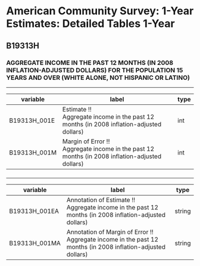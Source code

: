 # American Community Survey: 1-Year Estimates: Detailed Tables 1-Year

## B19313H

### AGGREGATE INCOME IN THE PAST 12 MONTHS (IN 2008 INFLATION-ADJUSTED DOLLARS) FOR THE POPULATION 15 YEARS AND OVER (WHITE ALONE, NOT HISPANIC OR LATINO)

___

| variable | label | type |
| ----- | ----- | ----- |
| B19313H_001E | Estimate !!<br>Aggregate income in the past 12 months (in 2008 inflation-adjusted dollars) | int |
| B19313H_001M | Margin of Error !!<br>Aggregate income in the past 12 months (in 2008 inflation-adjusted dollars) | int |
### 

___

| variable | label | type |
| ----- | ----- | ----- |
| B19313H_001EA | Annotation of Estimate !!<br>Aggregate income in the past 12 months (in 2008 inflation-adjusted dollars) | string |
| B19313H_001MA | Annotation of Margin of Error !!<br>Aggregate income in the past 12 months (in 2008 inflation-adjusted dollars) | string |

